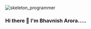![skeleton_programmer](https://user-images.githubusercontent.com/80477606/183260573-fbad9030-bbe1-416f-9bb6-40b2d82fb333.gif)
### Hi there 👋 I'm Bhavnish Arora.....

<!--
**bhavnisharora/bhavnisharora** is a ✨ _special_ ✨ repository because its `README.md` (this file) appears on your GitHub profile.

Here are some ideas to get you started:

- 🔭 I’m currently working on React js, node js and Blende
- 👯 I’m looking for Part-Time Internships on Web Development
- 🤔 I’m looking to collaborate with Other Developers
- ⚡ Fun fact: one day for sure I'll fly someday 😉 
-->

